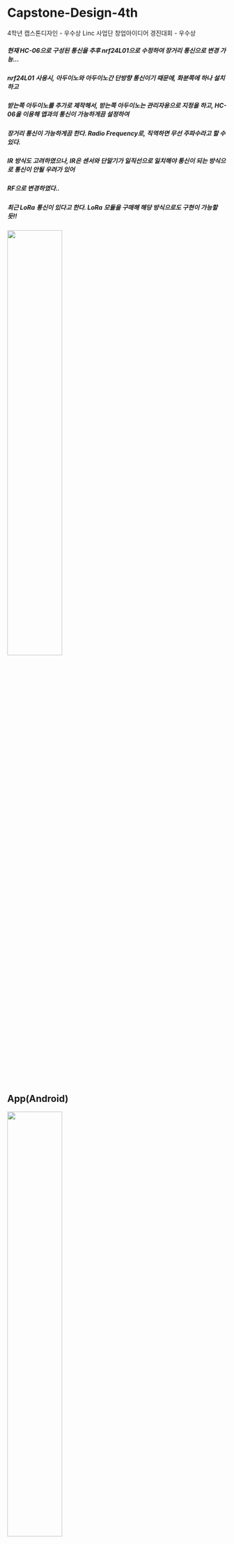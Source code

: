 # Capstone-Design-4th
4학년 캡스톤디자인 - 우수상
Linc 사업단 창업아이디어 경진대회 - 우수상

##### 현재 HC-06으로 구성된 통신을 추후 nrf24L01으로 수정하여 장거리 통신으로 변경 가능...
##### nrf24L01 사용시, 아두이노와 아두이노간 단방향 통신이기 때문에, 화분쪽에 하나 설치하고
##### 받는쪽 아두이노를 추가로 제작해서, 받는쪽 아두이노는 관리자용으로 지정을 하고, HC-06을 이용해 앱과의 통신이 가능하게끔 설정하여
##### 장거리 통신이 가능하게끔 한다. Radio Frequency로, 직역하면 무선 주파수라고 할 수 있다.
##### IR 방식도 고려하였으나, IR은 센서와 단말기가 일직선으로 일치해야 통신이 되는 방식으로 통신이 안될 우려가 있어
##### RF으로 변경하였다..
##### 최근 LoRa 통신이 있다고 한다. LoRa 모듈을 구매해 해당 방식으로도 구현이 가능할듯!!

<img src = "https://user-images.githubusercontent.com/58000781/107634807-77cd0900-6cad-11eb-9049-a686d9b92fe5.jpg" height = "50%" width = "50%">

## App(Android)
<img src = "https://user-images.githubusercontent.com/58000781/107634822-7bf92680-6cad-11eb-8c89-b95dae5bb60d.png" height = "50%" width = "50%">
<img src = "https://user-images.githubusercontent.com/58000781/107634826-7c91bd00-6cad-11eb-8298-43d42e034498.png" height = "50%" width = "50%">

## HardWare(Arduino)
<img src = "https://user-images.githubusercontent.com/58000781/107634828-7d2a5380-6cad-11eb-9d28-bd5e089b0668.png" height = "50%" width = "50%">
